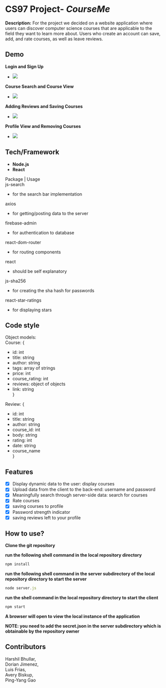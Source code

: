 # CS97 Project- *CourseMe* 
**Description:**
For the project we decided on a website application where users can discover 
computer science courses that are applicable to the field they want to learn more about. 
Users who create an account can save, add, and rate courses, as well as leave reviews.

## Demo
**Login and Sign Up**

* ![](https://i.imgur.com/cBH4hlu.gif)

**Course Search and Course View**

* ![](https://i.imgur.com/0I0JrV2.gif)

**Adding Reviews and Saving Courses**

* ![](https://i.imgur.com/BvTwm1z.gif)

**Profile View and Removing Courses**

* ![](https://i.imgur.com/v8rogjZ.gif)

## Tech/Framework
* **Node.js**
* **React**

Package | Usage  
js-search  
- for the search bar implementation  
  
axios  
- for getting/posting data to the server  
  
firebase-admin  
- for authentication to database  
  
react-dom-router  
- for routing components  
  
react  
- should be self explanatory  

js-sha256  
- for creating the sha hash for passwords  

react-star-ratings  
- for displaying stars  


## Code style
Object models:  
Course: {  
- id: int  
- title: string  
- author: string  
- tags: array of strings  
- price: int  
- course\_rating: int  
- reviews: object of objects  
- link: string  
}

Review: {  
- id: int  
- title: string  
- author: string  
- course\_id: int  
- body: string  
- rating: int  
- date: string  
- course\_name  
}

## Features
* [x] Display dynamic data to the user: display courses 
* [x] Upload data from the client to the back-end: username and password
* [x] Meaningfully search through server-side data: search for courses 
* [x] Rate courses 
* [x] saving courses to profile
* [x] Password strength indicator
* [x] saving reviews left to your profile

## How to use?
**Clone the git repository**

**run the following shell command in the local repository directory**
```javascript
npm install
```
**run the following shell command in the server subdirectory of the local repository directory to start the server**
```javascript
node server.js
```
**run the shell command in the local repository directory to start the client**
```javascript
npm start
```
**A browser will open to view the local instance of the application**

**NOTE: you need to add the secret.json in the server subdirectory which is obtainable by the repository owner**

## Contributors  
Harshil Bhullar,  
Dorian Jimenez,  
Luis Frias,  
Avery Biskup,  
Ping-Yang Gao  
